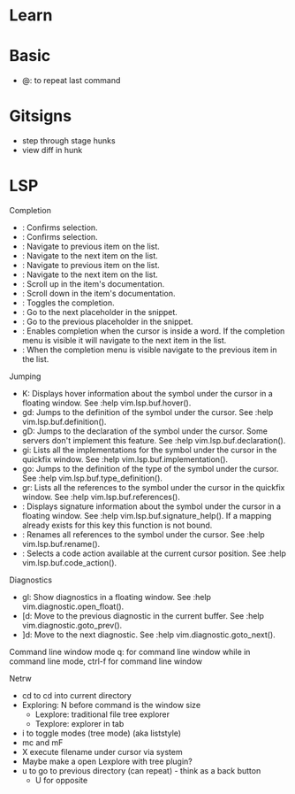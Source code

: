 # Learn

# Basic
- @: to repeat last command

# Gitsigns
- step through stage hunks
- view diff in hunk

# LSP
Completion
- <Enter>: Confirms selection.
- <Ctrl-y>: Confirms selection.
- <Up>: Navigate to previous item on the list.
- <Down>: Navigate to the next item on the list.
- <Ctrl-p>: Navigate to previous item on the list.
- <Ctrl-n>: Navigate to the next item on the list.
- <Ctrl-u>: Scroll up in the item's documentation.
- <Ctrl-f>: Scroll down in the item's documentation.
- <Ctrl-e>: Toggles the completion.
- <Ctrl-d>: Go to the next placeholder in the snippet.
- <Ctrl-b>: Go to the previous placeholder in the snippet.
- <Tab>: Enables completion when the cursor is inside a word. If the completion menu is visible it will navigate to the next item in the list.
- <S-Tab>: When the completion menu is visible navigate to the previous item in the list.

Jumping
- K: Displays hover information about the symbol under the cursor in a floating window. See :help vim.lsp.buf.hover().
- gd: Jumps to the definition of the symbol under the cursor. See :help vim.lsp.buf.definition().
- gD: Jumps to the declaration of the symbol under the cursor. Some servers don't implement this feature. See :help vim.lsp.buf.declaration().
- gi: Lists all the implementations for the symbol under the cursor in the quickfix window. See :help vim.lsp.buf.implementation().
- go: Jumps to the definition of the type of the symbol under the cursor. See :help vim.lsp.buf.type_definition().
- gr: Lists all the references to the symbol under the cursor in the quickfix window. See :help vim.lsp.buf.references().
- <Ctrl-k>: Displays signature information about the symbol under the cursor in a floating window. See :help vim.lsp.buf.signature_help(). If a mapping already exists for this key this function is not bound.
- <F2>: Renames all references to the symbol under the cursor. See :help vim.lsp.buf.rename().
- <F4>: Selects a code action available at the current cursor position. See :help vim.lsp.buf.code_action().

Diagnostics
- gl: Show diagnostics in a floating window. See :help vim.diagnostic.open_float().
- [d: Move to the previous diagnostic in the current buffer. See :help vim.diagnostic.goto_prev().
- ]d: Move to the next diagnostic. See :help vim.diagnostic.goto_next().

Command line window mode
q: for command line window
while in command line mode, ctrl-f for command line window

Netrw
- cd to cd into current directory
- Exploring: N before command is the window size
    - Lexplore: traditional file tree explorer
    - Texplore: explorer in tab
- i to toggle modes (tree mode) (aka liststyle)
- mc and mF
- X execute filename under cursor via system
- Maybe make a open Lexplore with tree plugin?
- u to go to previous directory (can repeat) - think as a back button
    - U for opposite
